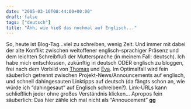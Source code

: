 ```yaml
---
date: "2005-03-16T08:44:00+00:00"
draft: false
tags: ["deutsch"]
title: "Ähh, wie hieß das nochmal auf Englisch..."
---
```

So, heute ist Blog-Tag…viel zu schreiben, wenig Zeit. Und immer mit
dabei der alte Konflikt zwischen weltoffener englisch-sprachiger
Präsenz und dem leichten Schreibfluß der Muttersprache (in meinem
Fall: deutsch). Ich habe mich entschlossen, zukünftig in deutsch
ODER englisch zu bloggen, frei nach dem Vorbild von
[Thomas](http://www.thomasnoller.com) und
[Eva](http://www.evamatthes.com). Im Optimalfall wird fein
säuberlich getrennt zwischen Projekt-News/Announcements auf
englisch, und schnell dahingesauten Linktipps auf deutsch (da
fängts schon an, wie würde ich “dahingesaut” auf Englisch
schreiben?). Link-URLs kann schließlich jeder ohne großes
Verständnis klicken… Apropos fein säuberlich: Das hier zähle ich
mal nicht als “Annoucement” **gg**



